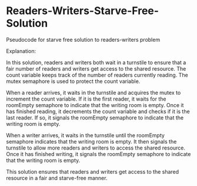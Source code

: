 # Readers-Writers-Starve-Free-Solution
Pseudocode for starve free solution to readers-writers problem

Explanation:

In this solution, readers and writers both wait in a turnstile to ensure that a fair number of readers and writers get access to the shared resource. The count variable keeps track of the number of readers currently reading. The mutex semaphore is used to protect the count variable.

When a reader arrives, it waits in the turnstile and acquires the mutex to increment the count variable. If it is the first reader, it waits for the roomEmpty semaphore to indicate that the writing room is empty. Once it has finished reading, it decrements the count variable and checks if it is the last reader. If so, it signals the roomEmpty semaphore to indicate that the writing room is empty.

When a writer arrives, it waits in the turnstile until the roomEmpty semaphore indicates that the writing room is empty. It then signals the turnstile to allow more readers and writers to access the shared resource. Once it has finished writing, it signals the roomEmpty semaphore to indicate that the writing room is empty.

This solution ensures that readers and writers get access to the shared resource in a fair and starve-free manner.
